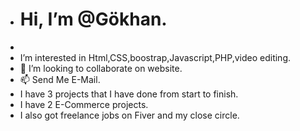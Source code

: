 -  <h1> Hi, I’m @Gökhan. </h1>
-  
- I’m interested in Html,CSS,boostrap,Javascript,PHP,video editing.
- 💞️ I’m looking to collaborate on website.
- 📫 Send Me E-Mail.
- I have 3 projects that I have done from start to finish.
- I have 2 E-Commerce projects.
- I also got freelance jobs on Fiver and my close circle.

<!---
Gokzeux/Gokzeux is a ✨ special ✨ repository because its `README.md` (this file) appears on your GitHub profile.
You can click the Preview link to take a look at your changes.
---> 
